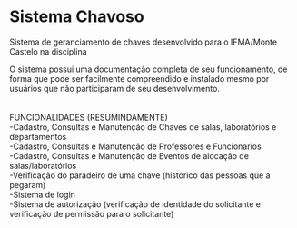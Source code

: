 # Sistema Chavoso
 
 Sistema de geranciamento de chaves desenvolvido para o IFMA/Monte Castelo na disciplina 
  
O sistema possui uma documentação completa de seu funcionamento, de forma que pode ser facilmente compreendido e instalado mesmo por usuários que não participaram de seu desenvolvimento.</br>
</br></br>
FUNCIONALIDADES (RESUMINDAMENTE)</br>
-Cadastro, Consultas e Manutenção de Chaves de salas, laboratórios e departamentos</br>
-Cadastro, Consultas e Manutenção de Professores e Funcionarios</br>
-Cadastro, Consultas e Manutenção de Eventos de alocação de salas/laboratórios</br>
-Verificação do paradeiro de uma chave (historico das pessoas que a pegaram)</br>
-Sistema de login</br>
-Sistema de autorização (verificação de identidade do solicitante e verificação de permissão para o solicitante)



